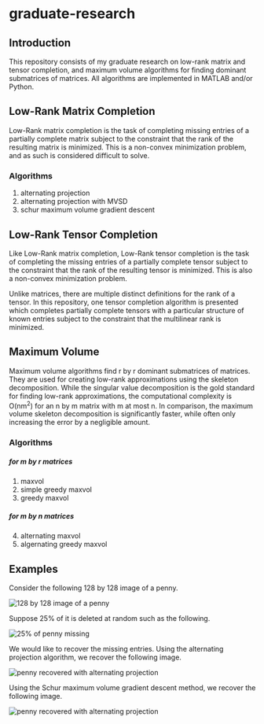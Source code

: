 # graduate-research
## Introduction

This repository consists of my graduate research on low-rank matrix and tensor completion, and maximum volume algorithms for finding dominant submatrices of matrices. All algorithms are implemented in MATLAB and/or Python.

## Low-Rank Matrix Completion

Low-Rank matrix completion is the task of completing missing entries of a partially complete matrix subject to the constraint that the rank of the resulting matrix is minimized. This is a non-convex minimization problem, and as such is considered difficult to solve.

### Algorithms
1. alternating projection
2. alternating projection with MVSD
3. schur maximum volume gradient descent

## Low-Rank Tensor Completion

Like Low-Rank matrix completion, Low-Rank tensor completion is the task of completing the missing entries of a partially complete tensor subject to the constraint that the rank of the resulting tensor is minimized. This is also a non-convex minimization problem.

Unlike matrices, there are multiple distinct definitions for the rank of a tensor. In this repository, one tensor completion algorithm is presented which completes partially complete tensors with a particular structure of known entries subject to the constraint that the multilinear rank is minimized.

## Maximum Volume

Maximum volume algorithms find r by r dominant submatrices of matrices. They are used for creating low-rank approximations using the skeleton decomposition. While the singular value decomposition is the gold standard for finding low-rank approximations, the computational complexity is O(nm<sup>2</sup>) for an n by m matrix with m at most n. In comparison, the maximum volume skeleton decomposition is significantly faster, while often only increasing the error by a negligible amount.

### Algorithms
##### for m by r matrices
1. maxvol
2. simple greedy maxvol
3. greedy maxvol
##### for m by n matrices
4. alternating maxvol
5. algernating greedy maxvol

## Examples
Consider the following 128 by 128 image of a penny.

![128 by 128 image of a penny](https://raw.githubusercontent.com/KennethJAllen/graduate_research/main/Low_Rank_Matrix_Completion/Image_Completion/Image_Examples/penny_picture.jpg)

Suppose 25% of it is deleted at random such as the following.

![25% of penny missing](https://raw.githubusercontent.com/KennethJAllen/graduate_research/main/Low_Rank_Matrix_Completion/Image_Completion/Image_Examples/three_fourths_partially_known_penny.jpg)

We would like to recover the missing entries. Using the alternating projection algorithm, we recover the following image.

![penny recovered with alternating projection](https://raw.githubusercontent.com/KennethJAllen/graduate_research/main/Low_Rank_Matrix_Completion/Image_Completion/Image_Examples/alt_proj_recovered_penny_rank18.jpg)

Using the Schur maximum volume gradient descent method, we recover the following image.

![penny recovered with alternating projection](https://raw.githubusercontent.com/KennethJAllen/graduate_research/main/Low_Rank_Matrix_Completion/Image_Completion/Image_Examples/MVGD_recovered_penny_rank_18.jpg)
